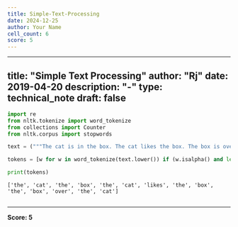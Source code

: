 ```yaml
---
title: Simple-Text-Processing
date: 2024-12-25
author: Your Name
cell_count: 6
score: 5
---
```


---
title: "Simple Text Processing"
author: "Rj"
date: 2019-04-20
description: "-"
type: technical_note
draft: false
---

```python
import re
from nltk.tokenize import word_tokenize
from collections import Counter
from nltk.corpus import stopwords
```


```python
text = ("""The cat is in the box. The cat likes the box. The box is over the cat.""")
```


```python
tokens = [w for w in word_tokenize(text.lower()) if (w.isalpha() and len(w) > 2)  ]
```


```python
print(tokens)
```

    ['the', 'cat', 'the', 'box', 'the', 'cat', 'likes', 'the', 'box', 'the', 'box', 'over', 'the', 'cat']



```python

```


---
**Score: 5**